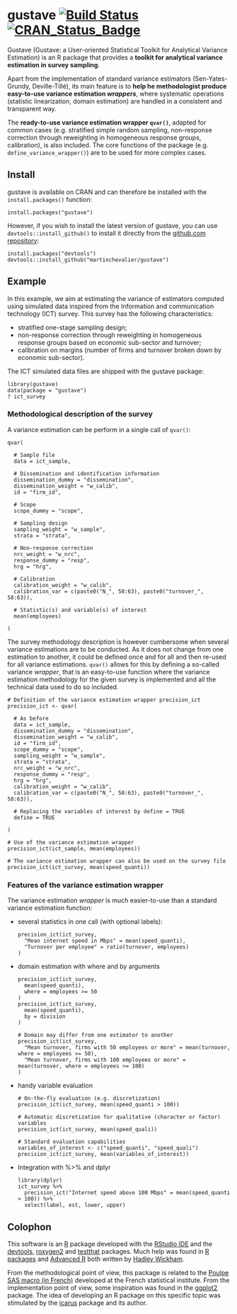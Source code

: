 gustave [![Build Status](https://travis-ci.com/martinchevalier/gustave.svg?branch=master)](https://travis-ci.com/martinchevalier/gustave) [![CRAN_Status_Badge](http://www.r-pkg.org/badges/version/gustave)](https://cran.r-project.org/package=gustave)
=======

Gustave (Gustave: a User-oriented Statistical Toolkit for Analytical Variance Estimation) is an R package that provides a **toolkit for analytical variance estimation in survey sampling**. 

Apart from the implementation of standard variance estimators (Sen-Yates-Grundy, Deville-Tillé), its main feature is to **help he methodologist produce easy-to-use variance estimation *wrappers***, where systematic operations (statistic linearization, domain estimation) are handled in a consistent and transparent way. 

The **ready-to-use variance estimation wrapper `qvar()`**, adapted for common cases (e.g. stratified simple random sampling, non-response correction through reweighting in homogeneous response groups, calibration), is also included. The core functions of the package (e.g. `define_variance_wrapper()`) are to be used for more complex cases.

## Install

gustave is available on CRAN and can therefore be installed with the `install.packages()` function:

```
install.packages("gustave")
```

However, if you wish to install the latest version of gustave, you can use `devtools::install_github()` to install it directly from the [github.com repository](https://github.com/martinchevalier/gustave):

```
install.packages("devtools")
devtools::install_github("martinchevalier/gustave")
```

## Example

In this example, we aim at estimating the variance of estimators computed using simulated data inspired from the Information and communication technology (ICT) survey. This survey has the following characteristics:

- stratified one-stage sampling design;
- non-response correction through reweighting in homogeneous response groups based on economic sub-sector and turnover;
- calibration on margins (number of firms and turnover broken down by economic sub-sector).

The ICT simulated data files are shipped with the gustave package:

```
library(gustave)
data(package = "gustave")
? ict_survey
```

### Methodological description of the survey

A variance estimation can be perform in a single call of `qvar()`:
```
qvar(

  # Sample file
  data = ict_sample,
  
  # Dissemination and identification information
  dissemination_dummy = "dissemination",
  dissemination_weight = "w_calib",
  id = "firm_id",
  
  # Scope
  scope_dummy = "scope",
  
  # Sampling design
  sampling_weight = "w_sample", 
  strata = "strata",
  
  # Non-response correction
  nrc_weight = "w_nrc", 
  response_dummy = "resp", 
  hrg = "hrg",
  
  # Calibration
  calibration_weight = "w_calib",
  calibration_var = c(paste0("N_", 58:63), paste0("turnover_", 58:63)),
  
  # Statistic(s) and variable(s) of interest
  mean(employees)
 
)
```

The survey methodology description is however cumbersome when several variance estimations are to be conducted. As it does not change from one estimation to another, it could be defined once and for all and then re-used for all variance estimations. `qvar()` allows for this by defining a so-called variance *wrapper*, that is an easy-to-use function where the variance estimation methodology for the given survey is implemented and all the technical data used to do so included.

```
# Definition of the variance estimation wrapper precision_ict
precision_ict <- qvar(

  # As before
  data = ict_sample,
  dissemination_dummy = "dissemination",
  dissemination_weight = "w_calib",
  id = "firm_id",
  scope_dummy = "scope",
  sampling_weight = "w_sample", 
  strata = "strata",
  nrc_weight = "w_nrc", 
  response_dummy = "resp", 
  hrg = "hrg",
  calibration_weight = "w_calib",
  calibration_var = c(paste0("N_", 58:63), paste0("turnover_", 58:63)),
  
  # Replacing the variables of interest by define = TRUE
  define = TRUE
  
)

# Use of the variance estimation wrapper
precision_ict(ict_sample, mean(employees))

# The variance estimation wrapper can also be used on the survey file
precision_ict(ict_survey, mean(speed_quanti))
```

### Features of the variance estimation wrapper

The variance estimation *wrapper* is much easier-to-use than a standard variance estimation function: 

- several statistics in one call (with optional labels): 

    ```
    precision_ict(ict_survey, 
      "Mean internet speed in Mbps" = mean(speed_quanti), 
      "Turnover per employee" = ratio(turnover, employees)
    )
    ```
    
- domain estimation with where and by arguments

    ```
    precision_ict(ict_survey, 
      mean(speed_quanti), 
      where = employees >= 50
    )
    precision_ict(ict_survey, 
      mean(speed_quanti), 
      by = division
    )
    
    # Domain may differ from one estimator to another
    precision_ict(ict_survey, 
      "Mean turnover, firms with 50 employees or more" = mean(turnover, where = employees >= 50),
      "Mean turnover, firms with 100 employees or more" = mean(turnover, where = employees >= 100)
    )
    ```

- handy variable evaluation

    ```
    # On-the-fly evaluation (e.g. discretization)
    precision_ict(ict_survey, mean(speed_quanti > 100))
    
    # Automatic discretization for qualitative (character or factor) variables
    precision_ict(ict_survey, mean(speed_quali))
    
    # Standard evaluation capabilities
    variables_of_interest <- c("speed_quanti", "speed_quali")
    precision_ict(ict_survey, mean(variables_of_interest))
    ```
    
- Integration with %>% and dplyr

    ```
    library(dplyr)
    ict_survey %>% 
      precision_ict("Internet speed above 100 Mbps" = mean(speed_quanti > 100)) %>% 
      select(label, est, lower, upper)
    ```

## Colophon

This software is an [R](https://cran.r-project.org/) package developed with the [RStudio IDE](https://www.rstudio.com/) and the [devtools](https://CRAN.R-project.org/package=devtools), [roxygen2](https://CRAN.R-project.org/package=roxygen2) and [testthat](https://CRAN.R-project.org/package=testthat) packages. Much help was found in [R packages](http://r-pkgs.had.co.nz/) and [Advanced R](http://adv-r.had.co.nz/) both written by [Hadley Wickham](http://hadley.nz/).

From the methodological point of view, this package is related to the [Poulpe SAS macro (in French)](http://jms-insee.fr/jms1998_programme/#1513415199356-a8a1bdde-becd) developed at the French statistical institute. From the implementation point of view, some inspiration was found in the [ggplot2](https://CRAN.R-project.org/package=ggplot2) package. The idea of developing an R package on this specific topic was stimulated by the [icarus](https://CRAN.R-project.org/package=icarus) package and its author.
